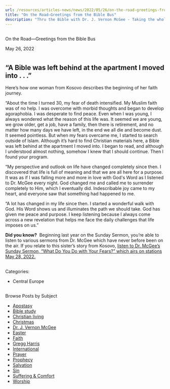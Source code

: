 ```yaml
---
url: /resources/articles-news/news/2022/05/26/on-the-road-greetings-from-the-bible-bus
title: "On the Road—Greetings from the Bible Bus"
description: "Thru the Bible with Dr. J. Vernon McGee - Taking the whole Word to the whole world"
---
```







## 
 On the Road—Greetings from the Bible Bus


May 26, 2022
![]()




# 

## “A Bible was left behind at the apartment I moved into . . .”

Here’s how one woman from Kosovo describes the beginning of her faith journey.  

“About the time I turned 30, my fear of death intensified. My Muslim faith was of no help. I was overcome with morbid thoughts and began to develop agoraphobia. I was desperate to find peace. Even when I was young, I always wondered what the reason of this life was. It seemed we are young, we grow older, get a job, have a family, then there is retirement, and no matter how many days we have left, in the end we all die and become dust. It seemed pointless. But when my fears overcame me, I started to search outside of Islam. Although it’s hard to find Christian materials here, a Bible was left behind at the apartment I moved into. I began to read, and although I understood almost nothing, somehow I knew that I should continue. Then I found your program. 

“My perspective and outlook on life have changed completely since then. I discovered that life is full of meaning and that we are all here for a purpose. It was as if I was falling more and more in love with God's Word as I listened to Dr. McGee every night. God changed me and called me to surrender completely to Him, which I eventually did. Indescribable joy came to my heart, and everyone saw that something had happened to me. 

“A lot has changed in my life since then. I started a wonderful walk with God. His Word shows us and illuminates the path we should take. God has given me peace and purpose. I keep listening because I always come across a new revelation that helps me face the daily challenges that life imposes on us.” 

**Did you know?**  Beginning last year on the Sunday Sermon, you’re able to listen to various sermons from Dr. McGee which have never before been on the air. If you relate to this sister’s story from Kosovo, [listen to Dr. McGee’s Sunday Sermon, “What Do You Do with Your Fears?” which airs on stations May 28, 2022.](https://www.oneplace.com/ministries/thru-the-bible-sunday-sermon/listen/)

## 



Categories: 


* Central Europe









## 
 Browse Posts by Subject


* [Apostasy](/resources/articles-news/-in-tags/tags/Apostasy)
* [Bible study](/resources/articles-news/-in-tags/tags/Bible-study)
* [Christian living](/resources/articles-news/-in-tags/tags/Christian-living)
* [Christmas](/resources/articles-news/-in-tags/tags/Christmas)
* [Dr. J. Vernon McGee](/resources/articles-news/-in-tags/tags/Dr-J-Vernon-McGee)
* [Easter](/resources/articles-news/-in-tags/tags/easter)
* [Faith](/resources/articles-news/-in-tags/tags/Faith)
* [Gregg Harris](/resources/articles-news/-in-tags/tags/Gregg-Harris)
* [International](/resources/articles-news/-in-tags/tags/International)
* [Prayer](/resources/articles-news/-in-tags/tags/prayer)
* [Prophecy](/resources/articles-news/-in-tags/tags/Prophecy)
* [Salvation](/resources/articles-news/-in-tags/tags/Salvation)
* [Sin](/resources/articles-news/-in-tags/tags/sin)
* [Suffering & Comfort](/resources/articles-news/-in-tags/tags/Suffering-Comfort)
* [Worship](/resources/articles-news/-in-tags/tags/worship)






